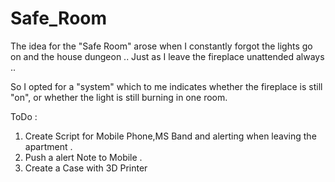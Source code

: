 # Safe_Room

The idea for the "Safe Room" arose when I constantly forgot the lights go on and the house dungeon .. Just as I leave the fireplace unattended always ..

So I opted for a "system" which to me indicates whether the fireplace is still "on", or whether the light is still burning in one room.

ToDo :

1) Create Script for Mobile Phone,MS Band and alerting when leaving the apartment .
2) Push a alert Note to Mobile .
3) Create a Case with 3D Printer

